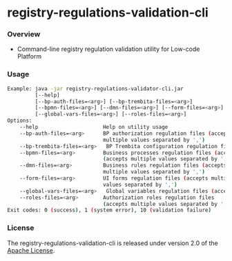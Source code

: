 # registry-regulations-validation-cli

### Overview

* Command-line registry regulation validation utility for Low-code Platform

### Usage

```bash
Example: java -jar registry-regulations-validator-cli.jar
         [--help] 
         [--bp-auth-files=<arg>] [--bp-trembita-files=<arg>]
         [--bpmn-files=<arg>] [--dmn-files=<arg>] [--form-files=<arg>]
         [--global-vars-files=<arg>] [--roles-files=<arg>]
Options:
    --help                     Help on utility usage
    --bp-auth-files=<arg>      BP authorization regulation files (accepts
                               multiple values separated by ',')
    --bp-trembita-files=<arg>   BP Trembita configuration regulation files
    --bpmn-files=<arg>         Business processes regulation files (accepts multiple values separated by ',')
                               (accepts multiple values separated by ',')
    --dmn-files=<arg>          Business rules regulation files (accepts
                               multiple values separated by ',')
    --form-files=<arg>         UI forms regulation files (accepts multiple
                               values separated by ',')
    --global-vars-files=<arg>   Global variables regulation files (accepts multiple values separated by ',')
    --roles-files=<arg>        Authorization roles regulation files
                               (accepts multiple values separated by ',')
Exit codes: 0 (success), 1 (system error), 10 (validation failure)
```

### License

The registry-regulations-validation-cli is released under version 2.0 of
the [Apache License](https://www.apache.org/licenses/LICENSE-2.0).